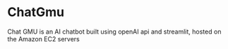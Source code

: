 # ChatGmu
Chat GMU is an AI chatbot built using openAI api and streamlit, hosted on the Amazon EC2 servers
